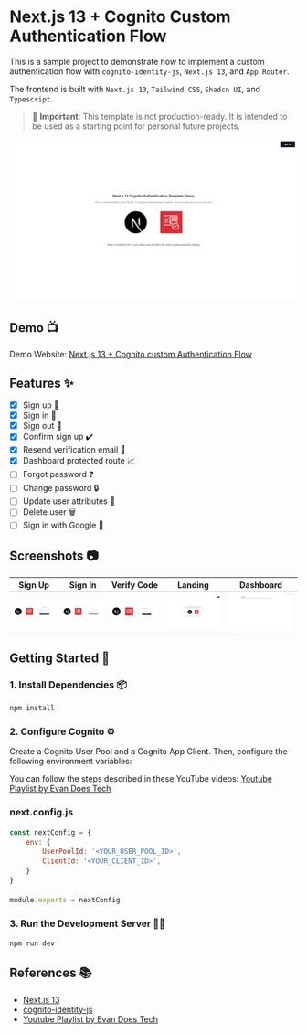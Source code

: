 # Next.js 13 + Cognito Custom Authentication Flow 

This is a sample project to demonstrate how to implement a custom authentication flow with `cognito-identity-js`, `Next.js 13`, and `App Router`.

The frontend is built with `Next.js 13`, `Tailwind CSS`, `Shadcn UI`, and `Typescript`.

> 🚨 **Important**: This template is not production-ready. It is intended to be used as a starting point for personal future projects.

![home-page](./public/assets/landing.png)

## Demo 📺

Demo Website: [Next.js 13 + Cognito custom Authentication Flow](https://main.d2zz6ioqtf0kay.amplifyapp.com/)

## Features ✨

- [x] Sign up 📝
- [x] Sign in 🔑
- [x] Sign out 🚪
- [x] Confirm sign up ✔️
- [x] Resend verification email 📧
- [x] Dashboard protected route 📈
- [ ] Forgot password ❓
- [ ] Change password 🔒
- [ ] Update user attributes 🔄
- [ ] Delete user 🗑️
- [ ] Sign in with Google 📲

## Screenshots 📷

| Sign Up                                  | Sign In                                  | Verify Code                               | Landing                                   | Dashboard                                   |
| ---------------------------------------- | ---------------------------------------- | ----------------------------------------- | ----------------------------------------- | ------------------------------------------- |
| ![signup-page](./public/assets/signup.png) | ![signin-page](./public/assets/signin.png) | ![confirm-page](./public/assets/confirm.png) | ![landing-page](./public/assets/landing.png) | ![dashboard-page](./public/assets/dashboard.png) |

## Getting Started 🚀

### 1. Install Dependencies 📦

```bash
npm install
```

### 2. Configure Cognito ⚙️

Create a Cognito User Pool and a Cognito App Client.
Then, configure the following environment variables:

You can follow the steps described in these YouTube videos: [Youtube Playlist by Evan Does Tech](https://www.youtube.com/watch?v=8WZmIdXZe3Q&t=86s)

### next.config.js

```js
const nextConfig = {
    env: {
        UserPoolId: '<YOUR_USER_POOL_ID>',
        ClientId: '<YOUR_CLIENT_ID>',
    }
}

module.exports = nextConfig
```

### 3. Run the Development Server 🏃‍♂️

```bash
npm run dev
```

## References 📚

- [Next.js 13](https://nextjs.org/docs)
- [cognito-identity-js](https://www.npmjs.com/package/amazon-cognito-identity-js)
- [Youtube Playlist by Evan Does Tech](https://www.youtube.com/watch?v=8WZmIdXZe3Q&t=86s)